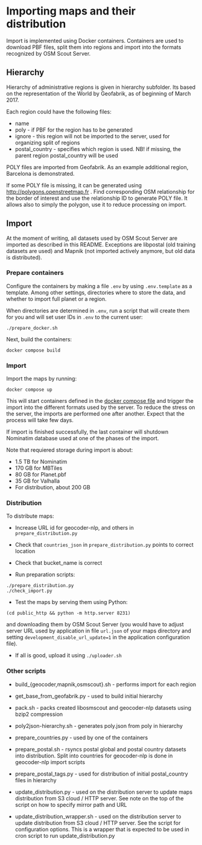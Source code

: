 
# Importing maps and their distribution

Import is implemented using Docker containers. Containers are used to download 
PBF files, split them into regions and import into the formats recognized 
by OSM Scout Server.

## Hierarchy

Hierarchy of administrative regions is given in hierarchy
subfolder. Its based on the representation of the World by Geofabrik,
as of beginning of March 2017. 

Each region could have the following files:

* name
* poly - if PBF for the region has to be generated
* ignore - this region will not be imported to the server, used for
  organizing split of regions
* postal_country - specifies which region is used. NB! if missing, the
  parent region postal_country will be used
  
POLY files are imported from Geofabrik. As an example additional
region, Barcelona is demonstrated.

If some POLY file is missing, it can be generated using
http://polygons.openstreetmap.fr . Find corresponding OSM relationship
for the border of interest and use the relationship ID to generate
POLY file. It allows also to simply the polygon, use it to reduce
processing on import.


## Import

At the moment of writing, all datasets used by OSM Scout Server are imported as described
in this README. Exceptions are libpostal (old training datasets are used) and Mapnik (not
imported actively anymore, but old data is distributed).

### Prepare containers

Configure the containers by making a file `.env` by using `.env.template` as a
template. Among other settings, directories where to store the data, and whether
to import full planet or a region.

When directories are determined in `.env`, run a script that will create them
for you and will set user IDs in `.env` to the current user:
```
./prepare_docker.sh
```

Next, build the containers:
```
docker compose build
```

### Import

Import the maps by running:
```
docker compose up
```

This will start containers defined in the 
[docker compose file](docker-compose.yaml) and trigger the import into the
different formats used by the server. To reduce the stress on the server, the
imports are performed one after another. Expect that the process will take
few days.

If import is finished successfully, the last container will shutdown Nominatim
database used at one of the phases of the import.

Note that requiered storage during import is about:

- 1.5 TB for Nominatim
- 170 GB for MBTiles
- 80 GB for Planet.pbf
- 35 GB for Valhalla
- For distribution, about 200 GB

### Distribution

To distribute maps:

* Increase URL id for geocoder-nlp, and others in `prepare_distribution.py`

* Check that `countries_json` in `prepare_distribution.py` points to correct location
  
* Check that bucket_name is correct

* Run preparation scripts:
```
./prepare_distribution.py
./check_import.py
```

* Test the maps by serving them using Python:
```
(cd public_http && python -m http.server 8231)
```
and downloading them by OSM Scout Server (you would have to adjust server URL used by
application in file `url.json` of your maps directory and setting `development_disable_url_update=1` in the application configuration file). 

* If all is good, upload it using `./uploader.sh`
  
### Other scripts

* build_{geocoder,mapnik,osmscout}.sh - performs import for each region

* get_base_from_geofabrik.py - used to build initial hierarchy

* pack.sh - packs created libosmscout and geocoder-nlp datasets using
  bzip2 compression

* poly2json-hierarchy.sh - generates poly.json from poly in hierarchy
  
* prepare_countries.py - used by one of the containers

* prepare_postal.sh - rsyncs postal global and postal country datasets
  into distribution. Split into countries for geocoder-nlp is done in
  geocoder-nlp import scripts
  
* prepare_postal_tags.py - used for distribution of initial
  postal_country files in hierarchy

* update_distribution.py - used on the distribution server to update
  maps distribution from S3 cloud / HTTP server. See note on the top
  of the script on how to specify mirror path and URL
  
* update_distribution_wrapper.sh - used on the distribution server to
  update distribution from S3 cloud / HTTP server. See the script for
  configuration options. This is a wrapper that is expected to be used
  in cron script to run update_distribution.py
